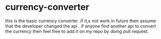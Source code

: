 # currency-converter
this is the basic currency converter .if it,s not work in future then assume that the developer changed the api .
if anyone find another api to convert the currency then feel free to add it on my repo by doing pull request.
